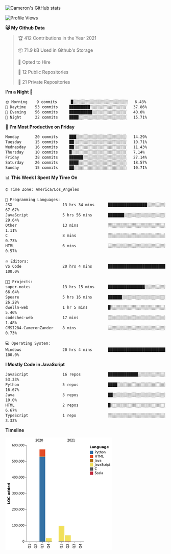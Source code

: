 ![Cameron's GitHub stats](https://github-readme-stats.vercel.app/api?username=gouldcs&show_icons=true&theme=great-gatsby&show_icons=true&count_private=true)


<!--START_SECTION:waka-->
![Profile Views](http://img.shields.io/badge/Profile%20Views-66-blue)

**🐱 My Github Data** 

> 🏆 412 Contributions in the Year 2021
 > 
> 📦 71.9 kB Used in Github's Storage 
 > 
> 💼 Opted to Hire
 > 
> 📜 12 Public Repositories 
 > 
> 🔑 21 Private Repositories  
 > 
**I'm a Night 🦉** 

```text
🌞 Morning    9 commits      █░░░░░░░░░░░░░░░░░░░░░░░░   6.43% 
🌆 Daytime    53 commits     █████████░░░░░░░░░░░░░░░░   37.86% 
🌃 Evening    56 commits     ██████████░░░░░░░░░░░░░░░   40.0% 
🌙 Night      22 commits     ████░░░░░░░░░░░░░░░░░░░░░   15.71%

```
📅 **I'm Most Productive on Friday** 

```text
Monday       20 commits     ███░░░░░░░░░░░░░░░░░░░░░░   14.29% 
Tuesday      15 commits     ██░░░░░░░░░░░░░░░░░░░░░░░   10.71% 
Wednesday    16 commits     ██░░░░░░░░░░░░░░░░░░░░░░░   11.43% 
Thursday     10 commits     █░░░░░░░░░░░░░░░░░░░░░░░░   7.14% 
Friday       38 commits     ██████░░░░░░░░░░░░░░░░░░░   27.14% 
Saturday     26 commits     ████░░░░░░░░░░░░░░░░░░░░░   18.57% 
Sunday       15 commits     ██░░░░░░░░░░░░░░░░░░░░░░░   10.71%

```


📊 **This Week I Spent My Time On** 

```text
⌚︎ Time Zone: America/Los_Angeles

💬 Programming Languages: 
JSX                      13 hrs 34 mins      █████████████████░░░░░░░░   67.67% 
JavaScript               5 hrs 56 mins       ███████░░░░░░░░░░░░░░░░░░   29.64% 
Other                    13 mins             ░░░░░░░░░░░░░░░░░░░░░░░░░   1.11% 
C                        8 mins              ░░░░░░░░░░░░░░░░░░░░░░░░░   0.73% 
HTML                     6 mins              ░░░░░░░░░░░░░░░░░░░░░░░░░   0.57%

🔥 Editors: 
VS Code                  20 hrs 4 mins       █████████████████████████   100.0%

🐱‍💻 Projects: 
super-notes              13 hrs 15 mins      ████████████████░░░░░░░░░   66.04% 
Speare                   5 hrs 16 mins       ██████░░░░░░░░░░░░░░░░░░░   26.28% 
dwelln-web               1 hr 5 mins         █░░░░░░░░░░░░░░░░░░░░░░░░   5.46% 
codechec-web             17 mins             ░░░░░░░░░░░░░░░░░░░░░░░░░   1.48% 
CMSI284-CameronZander    8 mins              ░░░░░░░░░░░░░░░░░░░░░░░░░   0.73%

💻 Operating System: 
Windows                  20 hrs 4 mins       █████████████████████████   100.0%

```

**I Mostly Code in JavaScript** 

```text
JavaScript               16 repos            █████████████░░░░░░░░░░░░   53.33% 
Python                   5 repos             ████░░░░░░░░░░░░░░░░░░░░░   16.67% 
Java                     3 repos             ██░░░░░░░░░░░░░░░░░░░░░░░   10.0% 
HTML                     2 repos             █░░░░░░░░░░░░░░░░░░░░░░░░   6.67% 
TypeScript               1 repo              ░░░░░░░░░░░░░░░░░░░░░░░░░   3.33%

```


**Timeline**

![Chart not found](https://raw.githubusercontent.com/gouldcs/gouldcs/main/charts/bar_graph.png) 


<!--END_SECTION:waka-->

<!--
**gouldcs/gouldcs** is a ✨ _special_ ✨ repository because its `README.md` (this file) appears on your GitHub profile.

Here are some ideas to get you started:

- 🔭 I’m currently working on ...
- 🌱 I’m currently learning ...
- 👯 I’m looking to collaborate on ...
- 🤔 I’m looking for help with ...
- 💬 Ask me about ...
- 📫 How to reach me: ...
- 😄 Pronouns: ...
- ⚡ Fun fact: ...
-->
